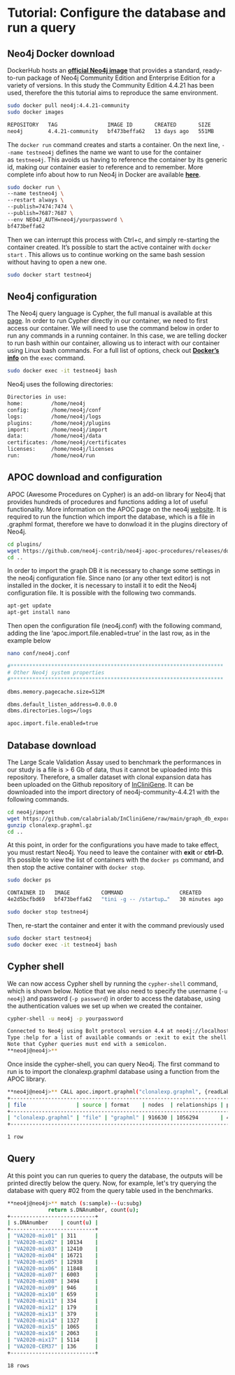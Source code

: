 # Tutorial: Configure the database and run a query

## Neo4j Docker download

DockerHub hosts an **[official Neo4j image](https://hub.docker.com/_/neo4j)** that provides a standard, ready-to-run package of Neo4j Community Edition and Enterprise Edition for a variety of versions. In this study the Community Edition 4.4.21 has been used, therefore the this tutorial aims to reproduce the same environment.

```bash
sudo docker pull neo4j:4.4.21-community
sudo docker images

REPOSITORY   TAG                IMAGE ID       CREATED       SIZE
neo4j        4.4.21-community   bf473beffa62   13 days ago   551MB
```

The `docker run` command creates and starts a container. On the next line, `--name testneo4j` defines the name we want to use for the container as `testneo4j`. This avoids us having to reference the container by its generic id, making our container easier to reference and to remember.
More complete info about how to run Neo4j in Docker are available [**here**](https://neo4j.com/developer/docker-run-neo4j/).

```bash
sudo docker run \
--name testneo4j \
--restart always \
--publish=7474:7474 \
--publish=7687:7687 \
--env NEO4J_AUTH=neo4j/yourpassword \
bf473beffa62
```

Then we can interrupt this process with Ctrl+c, and simply re-starting the container created. 
It’s possible to start the active container with `docker start` . 
This allows us to continue working on the same bash session without having to open a new one.

```bash
sudo docker start testneo4j
```

## Neo4j configuration

The Neo4j query language is Cypher, the full manual is available at this [page](https://neo4j.com/docs/cypher-manual/current/introduction/).
In order to run Cypher directly in our container, we need to first access our container. We will need to use the command below in order to run any commands in a running container. In this case, we are telling docker to run bash within our container, allowing us to interact with our container using Linux bash commands. For a full list of options, check out **[Docker’s info](https://docs.docker.com/engine/reference/commandline/exec/)** on the `exec` command.

```bash
sudo docker exec -it testneo4j bash
```

Neo4j uses the following directories:

```bash
Directories in use:
home:         /home/neo4j
config:       /home/neo4j/conf
logs:         /home/neo4j/logs
plugins:      /home/neo4j/plugins
import:       /home/neo4j/import
data:         /home/neo4j/data
certificates: /home/neo4j/certificates
licenses:     /home/neo4j/licenses
run:          /home/neo4/run
```

## APOC download and configuration

APOC (Awesome Procedures on Cypher) is an add-on library for Neo4j that provides hundreds of procedures and functions adding a lot of useful functionality. More information on the APOC page on the neo4j [website](https://neo4j.com/labs/apoc/). 
It is required to run the function which import the database, which is a file in .graphml format, therefore we have to donwload it in the plugins directory of Neo4j.

```bash
cd plugins/
wget https://github.com/neo4j-contrib/neo4j-apoc-procedures/releases/download/4.4.0.18/apoc-4.4.0.18-all.jar
cd ..
```

In order to import the graph DB it is necessary to change some settings in the neo4j configuration file. 
Since nano (or any other text editor) is not installed in the docker, it is necessary to install it to edit the Neo4j configuration file. It is possible with the following two commands.

```bash
apt-get update
apt-get install nano
```

Then open the configuration file (neo4j.conf) with the following command, adding the line ‘apoc.import.file.enabled=true’ in the last row, as in the example below

```bash
nano conf/neo4j.conf
```

```bash
#********************************************************************
# Other Neo4j system properties
#********************************************************************

dbms.memory.pagecache.size=512M

dbms.default_listen_address=0.0.0.0
dbms.directories.logs=/logs

apoc.import.file.enabled=true
```

## Database download

The Large Scale Validation Assay used to benchmark the performances in our study is a file is > 6 Gb of data, thus it cannot be uploaded into this repository. Therefore, a smaller dataset with clonal expansion data has been uploaded on the Github repository of [InCliniGene](https://github.com/calabrialab/InCliniGene/raw/main/graph_db_export/clonalexp.graphml.gz). It can be downloaded into the import directory of neo4j-community-4.4.21 with the following commands.

```bash
cd neo4j/import
wget https://github.com/calabrialab/InCliniGene/raw/main/graph_db_export/clonalexp.graphml.gz
gunzip clonalexp.graphml.gz
cd ..
```

At this point, in order for the configurations you have made to take effect, you must restart Neo4j. You need to leave the container with **exit** or **ctrl-D.**
It’s possible to view the list of containers with the `docker ps` command, and then stop the active container with `docker stop`.

```bash
sudo docker ps

CONTAINER ID   IMAGE          COMMAND                  CREATED          STATUS          PORTS                                                                                            NAMES
4e2d5bcfbd69   bf473beffa62   "tini -g -- /startup…"   30 minutes ago   Up 30 minutes   0.0.0.0:7474->7474/tcp, :::7474->7474/tcp, 7473/tcp, 0.0.0.0:7687->7687/tcp, :::7687->7687/tcp   testneo4j

sudo docker stop testneo4j
```

Then, re-start the container and enter it with the command previously used

```bash
sudo docker start testneo4j
sudo docker exec -it testneo4j bash
```

## Cypher shell

We can now access Cypher shell by running the `cypher-shell` command, which is shown below. Notice that we also need to specify the username (`-u neo4j`) and password (`-p password`) in order to access the database, using the authentication values we set up when we created the container.

```bash
cypher-shell -u neo4j -p yourpassword

Connected to Neo4j using Bolt protocol version 4.4 at neo4j://localhost:7687 as user neo4j.
Type :help for a list of available commands or :exit to exit the shell.
Note that Cypher queries must end with a semicolon.
**neo4j@neo4j>**
```

Once inside the cypher-shell, you can query Neo4j. The first command to run is to import the clonalexp.graphml database using a function from the APOC library.

```bash
**neo4j@neo4j>** CALL apoc.import.graphml("clonalexp.graphml", {readLabels: true});
+-----------------------------------------------------------------------------------------------------------------------------------+
| file                | source | format    | nodes  | relationships | properties | time  | rows | batchSize | batches | done | data |
+-----------------------------------------------------------------------------------------------------------------------------------+
| "clonalexp.graphml" | "file" | "graphml" | 916630 | 1056294       | 4811655    | 34505 | 0    | -1        | 0       | TRUE | NULL |
+-----------------------------------------------------------------------------------------------------------------------------------+

1 row
```

## Query

At this point you can run queries to query the database, the outputs will be printed directly below the query.
Now, for example, let's try querying the database with query #02 from the query table used in the benchmarks.

```bash
**neo4j@neo4j>** match (s:sample)--(u:subg)
             return s.DNAnumber, count(u);
+---------------------------+
| s.DNAnumber    | count(u) |
+---------------------------+
| "VA2020-mix01" | 311      |
| "VA2020-mix02" | 10134    |
| "VA2020-mix03" | 12410    |
| "VA2020-mix04" | 16721    |
| "VA2020-mix05" | 12938    |
| "VA2020-mix06" | 11848    |
| "VA2020-mix07" | 6003     |
| "VA2020-mix08" | 3494     |
| "VA2020-mix09" | 946      |
| "VA2020-mix10" | 659      |
| "VA2020-mix11" | 334      |
| "VA2020-mix12" | 179      |
| "VA2020-mix13" | 379      |
| "VA2020-mix14" | 1327     |
| "VA2020-mix15" | 1065     |
| "VA2020-mix16" | 2063     |
| "VA2020-mix17" | 5114     |
| "VA2020-CEM37" | 136      |
+---------------------------+

18 rows
```
